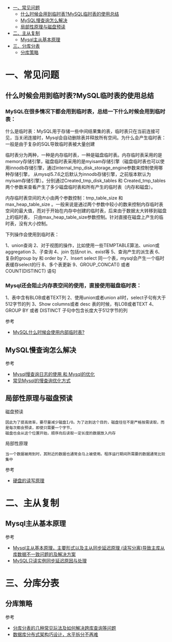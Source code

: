 <!-- GFM-TOC -->
* [一、常见问题](#一常见问题)
    * [什么时候会用到临时表?MySQL临时表的使用总结](#什么时候会用到临时表?MySQL临时表的使用总结)
    * [MySQL慢查询怎么解决](#MySQL慢查询怎么解决)
    * [局部性原理与磁盘预读](#局部性原理与磁盘预读)
* [二、主从复制](#二主从复制)
    * [Mysql主从基本原理](#Mysql主从基本原理)
* [三、分库分表](#三分库分表)
    * [分库策略](#分库策略)
<!-- GFM-TOC -->

# 一、常见问题

## 什么时候会用到临时表?MySQL临时表的使用总结

### MySQL在很多情况下都会用到临时表，总结一下什么时候会用到临时表：

什么是临时表：MySQL用于存储一些中间结果集的表，临时表只在当前连接可见，当关闭连接时，Mysql会自动删除表并释放所有空间。为什么会产生临时表：一般是由于复杂的SQL导致临时表被大量创建

临时表分为两种，一种是内存临时表，一种是磁盘临时表。内存临时表采用的是memory存储引擎，磁盘临时表采用的是myisam存储引擎（磁盘临时表也可以使用innodb存储引擎，通过internal_tmp_disk_storage_engine参数来控制使用哪种存储引擎，
从mysql5.7.6之后默认为innodb存储引擎，之前版本默认为myisam存储引擎）。分别通过Created_tmp_disk_tables 和 Created_tmp_tables 两个参数来查看产生了多少磁盘临时表和所有产生的临时表（内存和磁盘）。

内存临时表空间的大小由两个参数控制：tmp_table_size 和 max_heap_table_size 。一般来说是通过两个参数中较小的数来控制内存临时表空间的最大值，而对于开始在内存中创建的临时表，后来由于数据太大转移到磁盘上的临时表，
只由max_heap_table_size参数控制。针对直接在磁盘上产生的临时表，没有大小控制。

下列操作会使用到临时表：

1、union查询
2、对于视图的操作，比如使用一些TEMPTABLE算法、union或aggregation
3、子查询
4、join 包括not in、exist等
5、查询产生的派生表
6、复杂的group by 和 order by
7、Insert select 同一个表，mysql会产生一个临时表缓存select的行
8、多个表更新
9、GROUP_CONCAT() 或者 COUNT(DISTINCT) 语句

### Mysql还会阻止内存表空间的使用，直接使用磁盘临时表：

1、表中含有BLOB或者TEXT列
2、使用union或者union all时，select子句有大于512字节的列
3、Show columns或者 desc 表的时候，有LOB或者TEXT
4、GROUP BY 或者 DISTINCT 子句中包含长度大于512字节的列

参考
- [MySQL什么时候会使用内部临时表?](https://www.cnblogs.com/sjks/p/10917383.html)

## MySQL慢查询怎么解决

参考
- [Mysql慢查询日志的使用 和 Mysql的优化](https://blog.csdn.net/m_nanle_xiaobudiu/article/details/79288257)
- [常见Mysql的慢查询优化方式](https://blog.csdn.net/qq_35571554/article/details/82800463)

## 局部性原理与磁盘预读

磁盘预读

	因此为了提高效率，要尽量减少磁盘I/O。为了达到这个目的，磁盘往往不是严格按需读取，而是每次都会预读，即使只需要一个字节，
	磁盘也会从这个位置开始，顺序向后读取一定长度的数据放入内存

局部性原理

	当一个数据被用到时，其附近的数据也通常会马上被使用。程序运行期间所需要的数据通常比较集中
   
参考
- [硬盘的读写原理](https://www.cnblogs.com/k98091518/p/7064302.html)
  

# 二、主从复制

## Mysql主从基本原理

参考
- [Mysql主从基本原理，主要形式以及主从同步延迟原理 (读写分离)导致主库从库数据不一致问题的及解决方案](https://blog.csdn.net/helloxiaozhe/article/details/79548186)
- [MySQL只读实例同步延迟原因与处理](https://help.aliyun.com/knowledge_detail/41767.html?spm=5176.13394938.0.0.604a7a54TbjSDK)

# 三、分库分表

## 分库策略

参考
- [分库分表的几种常见玩法及如何解决跨库查询等问题](https://yq.aliyun.com/articles/248259/)
- [数据库分布式架构巧设计，水平拆分不再难](https://yq.aliyun.com/articles/104285?spm=a2c4e.11153940.0.0.49f64910CyL2Re)
